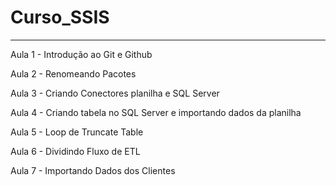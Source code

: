 # Curso_SSIS

-------------------------------------------------------------------

Aula 1 - Introdução ao Git e Github

Aula 2 - Renomeando Pacotes

Aula 3 - Criando Conectores planilha e SQL Server

Aula 4 - Criando tabela no SQL Server e importando dados da planilha 

Aula 5 - Loop de Truncate Table

Aula 6 - Dividindo Fluxo de ETL

Aula 7 - Importando Dados dos Clientes

